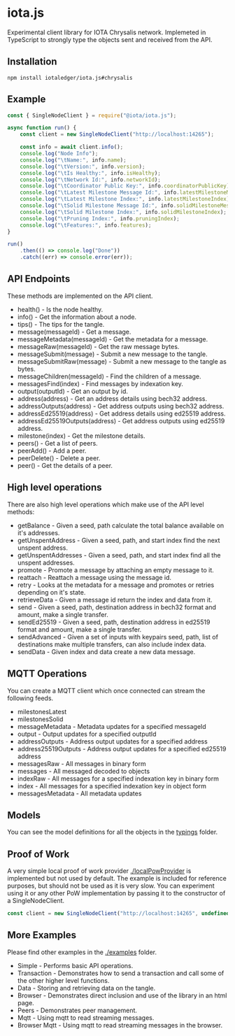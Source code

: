 # iota.js

Experimental client library for IOTA Chrysalis network. Implemeted in TypeScript to strongly type the objects sent and received from the API.

## Installation

```shell
npm install iotaledger/iota.js#chrysalis
```

## Example

```js
const { SingleNodeClient } = require("@iota/iota.js");

async function run() {
    const client = new SingleNodeClient("http://localhost:14265");

    const info = await client.info();
    console.log("Node Info");
    console.log("\tName:", info.name);
    console.log("\tVersion:", info.version);
    console.log("\tIs Healthy:", info.isHealthy);
    console.log("\tNetwork Id:", info.networkId);
    console.log("\tCoordinator Public Key:", info.coordinatorPublicKey);
    console.log("\tLatest Milestone Message Id:", info.latestMilestoneMessageId);
    console.log("\tLatest Milestone Index:", info.latestMilestoneIndex);
    console.log("\tSolid Milestone Message Id:", info.solidMilestoneMessageId);
    console.log("\tSolid Milestone Index:", info.solidMilestoneIndex);
    console.log("\tPruning Index:", info.pruningIndex);
    console.log("\tFeatures:", info.features);
}

run()
    .then(() => console.log("Done"))
    .catch((err) => console.error(err));
```

## API Endpoints

These methods are implemented on the API client.

* health() - Is the node healthy.
* info() - Get the information about a node.
* tips() - The tips for the tangle.
* message(messageId) - Get a message.
* messageMetadata(messageId) - Get the metadata for a message.
* messageRaw(messageId) - Get the raw message bytes.
* messageSubmit(message) - Submit a new message to the tangle.
* messageSubmitRaw(message) - Submit a new message to the tangle as bytes.
* messageChildren(messageId) - Find the children of a message.
* messagesFind(index) - Find messages by indexation key.
* output(outputId) - Get an output by id.
* address(address) - Get an address details using bech32 address.
* addressOutputs(address) - Get address outputs using bech32 address.
* addressEd25519(address) - Get address details using ed25519 address.
* addressEd25519Outputs(address) - Get address outputs using ed25519 address.
* milestone(index) - Get the milestone details.
* peers() - Get a list of peers.
* peerAdd() - Add a peer.
* peerDelete() - Delete a peer.
* peer() - Get the details of a peer.

## High level operations

There are also high level operations which make use of the API level methods:

* getBalance - Given a seed, path calculate the total balance available on it's addresses.
* getUnspentAddress - Given a seed, path, and start index find the next unspent address.
* getUnspentAddresses - Given a seed, path, and start index find all the unspent addresses.
* promote - Promote a message by attaching an empty message to it.
* reattach - Reattach a message using the message id.
* retry - Looks at the metadata for a message and promotes or retries depending on it's state.
* retrieveData - Given a message id return the index and data from it.
* send - Given a seed, path, destination address in bech32 format and amount, make a single transfer.
* sendEd25519 - Given a seed, path, destination address in ed25519 format and amount, make a single transfer.
* sendAdvanced - Given a set of inputs with keypairs seed, path, list of destinations make multiple transfers, can also include index data.
* sendData - Given index and data create a new data message.

## MQTT Operations

You can create a MQTT client which once connected can stream the following feeds.

* milestonesLatest
* milestonesSolid
* messageMetadata - Metadata updates for a specified messageId
* output - Output updates for a specified outputId
* addressOutputs - Address output updates for a specified address
* address25519Outputs - Address output updates for a specified ed25519 address
* messagesRaw - All messages in binary form
* messages - All messaged decoded to objects
* indexRaw - All messages for a specified indexation key in binary form
* index - All messages for a specified indexation key in object form
* messagesMetadata - All metadata updates

## Models

You can see the model definitions for all the objects in the [typings](./typings/models) folder.

## Proof of Work

A very simple local proof of work provider [./localPowProvider](./src/pow/localPowProvider.ts) is implemented but not used by default.
The example is included for reference purposes, but should not be used as it is very slow.
You can experiment using it or any other PoW implementation by passing it to the constructor of a SingleNodeClient.

```js
const client = new SingleNodeClient("http://localhost:14265", undefined, new LocalPowProvider());
```

## More Examples

Please find other examples in the [./examples](./examples) folder.
* Simple - Performs basic API operations.
* Transaction - Demonstrates how to send a transaction and call some of the other higher level functions.
* Data - Storing and retrieving data on the tangle.
* Browser - Demonstrates direct inclusion and use of the library in an html page.
* Peers - Demonstrates peer management.
* Mqtt - Using mqtt to read streaming messages.
* Browser Mqtt - Using mqtt to read streaming messages in the browser.

